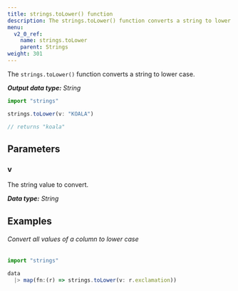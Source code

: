 ```yaml
---
title: strings.toLower() function
description: The strings.toLower() function converts a string to lower case.
menu:
  v2_0_ref:
    name: strings.toLower
    parent: Strings
weight: 301
---
```


The `strings.toLower()` function converts a string to lower case.

_**Output data type:** String_

```js
import "strings"

strings.toLower(v: "KOALA")

// returns "koala"
```

## Parameters

### v
The string value to convert.

_**Data type:** String_

## Examples

###### Convert all values of a column to lower case
```js
import "strings"

data
  |> map(fn:(r) => strings.toLower(v: r.exclamation))
```
